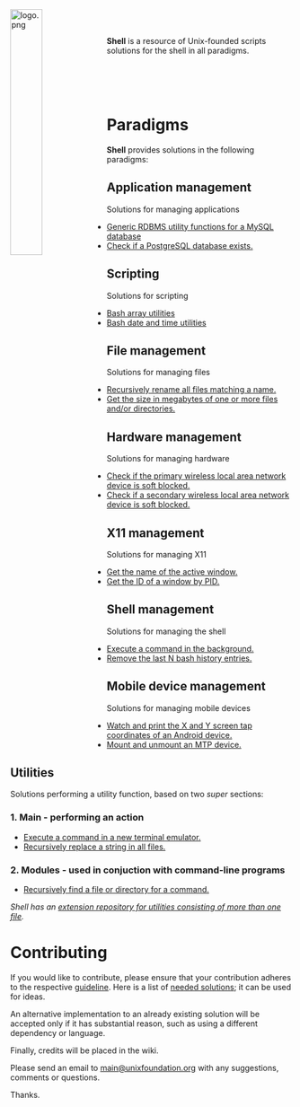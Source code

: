 
<img src='https://raw.githubusercontent.com/unixfoundation/shell/images/logo.png' width='33.5%' align='left' alt='logo.png'>
<br><br>

**Shell** is a resource of Unix-founded scripts solutions for the shell in all paradigms.
<br><br><br><br><br>

# Paradigms

**Shell** provides solutions in the following paradigms:

## Application management

Solutions for managing applications

* [Generic RDBMS utility functions for a MySQL database](functions_scripts/application_management/database/mysqldbutils)
* [Check if a PostgreSQL database exists.](one-liners/application_management/database/postgresql-database.one-liners)

## Scripting

Solutions for scripting

* [Bash array utilities](functions_scripts/scripting/bash/arrayutils.bash)
* [Bash date and time utilities](functions_scripts/scripting/bash/dateandtimeutils.bash)

## File management

Solutions for managing files

* [Recursively rename all files matching a name.](scripts/file_management-main/name_manipulation/recren)
* [Get the size in megabytes of one or more files and/or directories.](one-liners/file_management-output/file_information/file-property-information-retrieval.one-liners)

## Hardware management

Solutions for managing hardware

* [Check if the primary wireless local area network device is soft blocked.](scripts/hardware_management-output/device_information/iswlanblocked)
* [Check if a secondary wireless local area network device is soft blocked.](scripts/hardware_management-output/device_information/issecondarywlanblocked)

## X11 management

Solutions for managing X11

* [Get the name of the active window.](scripts/x11_management-output/window_property_information/getactvwindname)
* [Get the ID of a window by PID.](scripts/x11_management-output/window_property_information/getwindidbypid)

## Shell management

Solutions for managing the shell

* [Execute a command in the background.](scripts/shell_management-modules/process_management/execinbg)
* [Remove the last N bash history entries.](scripts/shell_management-main/history_management/remlastnbashhistentries)

## Mobile device management

Solutions for managing mobile devices

* [Watch and print the X and Y screen tap coordinates of an Android device.](scripts/mobile_device_management-android/hardware_management/getmobilescreentappos)
* [Mount and unmount an MTP device.](scripts/mobile_device_management-generic/mounting/mntmtp)

## Utilities

Solutions performing a utility function, based on two *super* sections:

### 1. Main - performing an action

* [Execute a command in a new terminal emulator.](scripts/utilities-main/general_program_management/execinnewterm)
* [Recursively replace a string in all files.](scripts/utilities-main/general_text_manipulation/recrep)

### 2. Modules - used in conjuction with command-line programs

* [Recursively find a file or directory for a command.](scripts/utilities-modules/general_program_management/findfileforcmd)

*Shell has an [extension repository for utilities consisting of more than one file](https://github.com/unixfoundation/shell.packaged-utilities).*

# Contributing

If you would like to contribute, please ensure that your contribution adheres to the respective [guideline](https://github.com/unixfoundation/shell/wiki). Here is a list of [needed solutions](https://github.com/unixfoundation/shell/wiki/Needed-solutions); it can be used for ideas.

An alternative implementation to an already existing solution will be accepted only if it has substantial reason, such as using a different dependency or language.

Finally, credits will be placed in the wiki.

Please send an email to main@unixfoundation.org with any suggestions, comments or questions.

Thanks.

